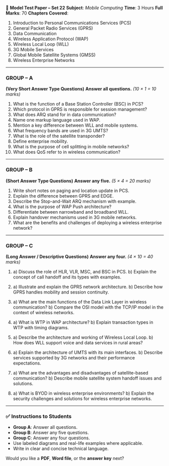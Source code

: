 📘 **Model Test Paper – Set 22**
**Subject**: *Mobile Computing*
**Time**: 3 Hours
**Full Marks**: 70
**Chapters Covered**:

1. Introduction to Personal Communications Services (PCS)
2. General Packet Radio Services (GPRS)
3. Data Communication
4. Wireless Application Protocol (WAP)
5. Wireless Local Loop (WLL)
6. 3G Mobile Services
7. Global Mobile Satellite Systems (GMSS)
8. Wireless Enterprise Networks

---

### **GROUP – A**

**(Very Short Answer Type Questions)**
**Answer all questions.** *(10 × 1 = 10 marks)*

1. What is the function of a Base Station Controller (BSC) in PCS?
2. Which protocol in GPRS is responsible for session management?
3. What does ARQ stand for in data communication?
4. Name one markup language used in WAP.
5. Mention a key difference between WLL and mobile systems.
6. What frequency bands are used in 3G UMTS?
7. What is the role of the satellite transponder?
8. Define enterprise mobility.
9. What is the purpose of cell splitting in mobile networks?
10. What does QoS refer to in wireless communication?

---

### **GROUP – B**

**(Short Answer Type Questions)**
**Answer any five.** *(5 × 4 = 20 marks)*

1. Write short notes on paging and location update in PCS.
2. Explain the difference between GPRS and EDGE.
3. Describe the Stop-and-Wait ARQ mechanism with example.
4. What is the purpose of WAP Push architecture?
5. Differentiate between narrowband and broadband WLL.
6. Explain handover mechanisms used in 3G mobile networks.
7. What are the benefits and challenges of deploying a wireless enterprise network?

---

### **GROUP – C**

**(Long Answer / Descriptive Questions)**
**Answer any four.** *(4 × 10 = 40 marks)*

1. a) Discuss the role of HLR, VLR, MSC, and BSC in PCS.
   b) Explain the concept of call handoff and its types with examples.

2. a) Illustrate and explain the GPRS network architecture.
   b) Describe how GPRS handles mobility and session continuity.

3. a) What are the main functions of the Data Link Layer in wireless communication?
   b) Compare the OSI model with the TCP/IP model in the context of wireless networks.

4. a) What is WTP in WAP architecture?
   b) Explain transaction types in WTP with timing diagrams.

5. a) Describe the architecture and working of Wireless Local Loop.
   b) How does WLL support voice and data services in rural areas?

6. a) Explain the architecture of UMTS with its main interfaces.
   b) Describe services supported by 3G networks and their performance expectations.

7. a) What are the advantages and disadvantages of satellite-based communication?
   b) Describe mobile satellite system handoff issues and solutions.

8. a) What is BYOD in wireless enterprise environments?
   b) Explain the security challenges and solutions for wireless enterprise networks.

---

### ✅ **Instructions to Students**

* **Group A**: Answer all questions.
* **Group B**: Answer any five questions.
* **Group C**: Answer any four questions.
* Use labeled diagrams and real-life examples where applicable.
* Write in clear and concise technical language.

Would you like a **PDF**, **Word file**, or the **answer key** next?

